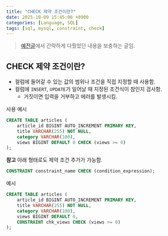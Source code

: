 ```yaml
---
title: "CHECK 제약 조건이란?"
date: 2025-10-09 15:45:00 +0900
categories: [Language, SQL]
tags: [sql, mysql, constraint, check]
---
```


> [예전글](https://myrrhex06.github.io/posts/check/)에서 간략하게 다뤘었던 내용을 보충하는 글임.

## **CHECK 제약 조건이란?**
- 컬럼에 들어갈 수 있는 값의 범위나 조건을 직접 지정할 때 사용함.
- 컬럼에 `INSERT`, `UPDATE`가 일어날 때 지정된 조건식이 참인지 검사함.
  - 거짓이면 입력을 거부하고 에러를 발생시킴.

사용 예시
```sql
CREATE TABLE articles (
    article_id BIGINT AUTO_INCREMENT PRIMARY KEY,
    title VARCHAR(255) NOT NULL,
    category VARCHAR(100),
    views BIGINT DEFAULT 0 CHECK (views >= 0)
);
```

**참고**
아래 형태로도 제약 조건 추가가 가능함.
```sql
CONSTRAINT constraint_name CHECK (condition_expression);
```

예시
```sql
CREATE TABLE articles (
    article_id BIGINT AUTO_INCREMENT PRIMARY KEY,
    title VARCHAR(255) NOT NULL,
    category VARCHAR(100),
    views BIGINT DEFAULT 0,
    CONSTRAINT chk_views CHECK (views >= 0)
);
```